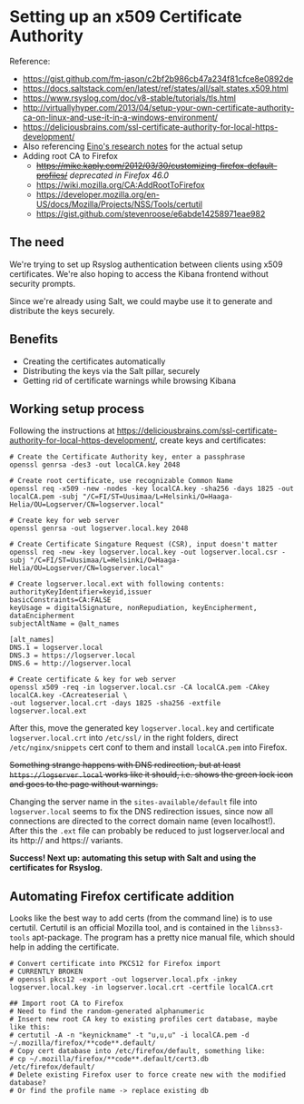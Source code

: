 # Setting up an x509 Certificate Authority

Reference: 
* https://gist.github.com/fm-jason/c2bf2b986cb47a234f81cfce8e0892de
* https://docs.saltstack.com/en/latest/ref/states/all/salt.states.x509.html
* https://www.rsyslog.com/doc/v8-stable/tutorials/tls.html
* http://virtuallyhyper.com/2013/04/setup-your-own-certificate-authority-ca-on-linux-and-use-it-in-a-windows-environment/
* https://deliciousbrains.com/ssl-certificate-authority-for-local-https-development/
* Also referencing [Eino's research notes](https://github.com/jisosomppi/log-analysis/blob/master/installations/tls/working-conf-with-certs.md) for the actual setup
* Adding root CA to Firefox
  * ~~https://mike.kaply.com/2012/03/30/customizing-firefox-default-profiles/~~ *deprecated in Firefox 46.0*
  * https://wiki.mozilla.org/CA:AddRootToFirefox
  * https://developer.mozilla.org/en-US/docs/Mozilla/Projects/NSS/Tools/certutil
  * https://gist.github.com/stevenroose/e6abde14258971eae982

## The need
We're trying to set up Rsyslog authentication between clients using x509 certificates. We're also hoping to access the Kibana frontend without security prompts.

Since we're already using Salt, we could maybe use it to generate and distribute the keys securely. 

## Benefits
* Creating the certificates automatically
* Distributing the keys via the Salt pillar, securely
* Getting rid of certificate warnings while browsing Kibana 

## Working setup process
Following the instructions at https://deliciousbrains.com/ssl-certificate-authority-for-local-https-development/, create keys and certificates:
```
# Create the Certificate Authority key, enter a passphrase
openssl genrsa -des3 -out localCA.key 2048 
```

```
# Create root certificate, use recognizable Common Name
openssl req -x509 -new -nodes -key localCA.key -sha256 -days 1825 -out localCA.pem -subj "/C=FI/ST=Uusimaa/L=Helsinki/O=Haaga-Helia/OU=Logserver/CN=logserver.local"
```

```
# Create key for web server
openssl genrsa -out logserver.local.key 2048
```

```
# Create Certificate Singature Request (CSR), input doesn't matter
openssl req -new -key logserver.local.key -out logserver.local.csr -subj "/C=FI/ST=Uusimaa/L=Helsinki/O=Haaga-Helia/OU=Logserver/CN=logserver.local"
```
```
# Create logserver.local.ext with following contents:
authorityKeyIdentifier=keyid,issuer
basicConstraints=CA:FALSE
keyUsage = digitalSignature, nonRepudiation, keyEncipherment, dataEncipherment
subjectAltName = @alt_names

[alt_names]
DNS.1 = logserver.local
DNS.3 = https://logserver.local
DNS.6 = http://logserver.local
```

```
# Create certificate & key for web server
openssl x509 -req -in logserver.local.csr -CA localCA.pem -CAkey localCA.key -CAcreateserial \
-out logserver.local.crt -days 1825 -sha256 -extfile logserver.local.ext
```

After this, move the generated key `logserver.local.key` and certificate `logserver.local.crt` into `/etc/ssl/` in the right folders, direct `/etc/nginx/snippets` cert conf to them and install `localCA.pem` into Firefox.

~~Something strange happens with DNS redirection, but at least `https://logserver.local` works like it should, i.e. shows the green lock icon and goes to the page without warnings.~~

Changing the server name in the `sites-available/default` file into `logserver.local` seems to fix the DNS redirection issues, since now all connections are directed to the correct domain name (even localhost!). After this the `.ext` file can probably be reduced to just logserver.local and its http:// and https:// variants. 

**Success! Next up: automating this setup with Salt and using the certificates for Rsyslog.**

## Automating Firefox certificate addition
Looks like the best way to add certs (from the command line) is to use certutil. Certutil is an official Mozilla tool, and is contained in the `libnss3-tools` apt-package. The program has a pretty nice manual file, which should help in adding the certificate.

```
# Convert certificate into PKCS12 for Firefox import
# CURRENTLY BROKEN
# openssl pkcs12 -export -out logserver.local.pfx -inkey logserver.local.key -in logserver.local.crt -certfile localCA.crt

## Import root CA to Firefox
# Need to find the random-generated alphanumeric 
# Insert new root CA key to existing profiles cert database, maybe like this: 
# certutil -A -n "keynickname" -t "u,u,u" -i localCA.pem -d ~/.mozilla/firefox/**code**.default/
# Copy cert database into /etc/firefox/default, something like:
# cp ~/.mozilla/firefox/**code**.default/cert3.db /etc/firefox/default/
# Delete existing Firefox user to force create new with the modified database?
# Or find the profile name -> replace existing db
```
